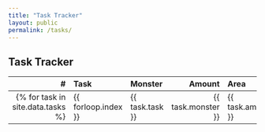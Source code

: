 ```yaml
---
title: "Task Tracker"
layout: public
permalink: /tasks/
---
```


## Task Tracker

| # | Task | Monster | Amount | Area |
| ---:|:--- |:--- | ---:|:--- |
{% for task in site.data.tasks %}| {{ forloop.index }} | {{ task.task }} | {{ task.monster }} | {{ task.amount }} | {{ task.area }} |{% endfor %}
